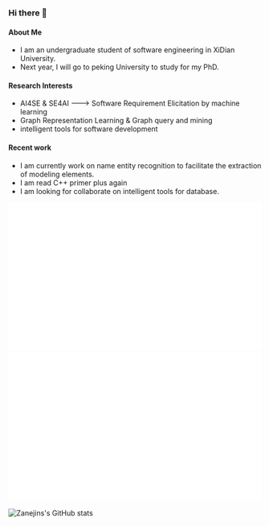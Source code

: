 ### Hi there 👋

#### About Me
- I am an undergraduate student of software engineering in XiDian University.
- Next year, I will go to peking University to study for my PhD.

#### Research Interests
- AI4SE & SE4AI ---> Software Requirement Elicitation by machine learning
- Graph Representation Learning & Graph query and mining
- intelligent tools for software development

#### Recent work
- I am currently work on name entity recognition to facilitate the extraction of modeling elements.
- I am read C++ primer plus again
- I am looking for collaborate on intelligent tools for database.

<!--
[![Top Langs](https://github-readme-stats.vercel.app/api/top-langs/?username=zanejins&langs_count=5&layout=compact&hide=HTML,CSS,YACC,Vim%20script,Javascript&theme=tokyonight)](https://github.com/anuraghazra/github-readme-stats)
-->
![](https://github.com/Zanejins/github-stats/blob/master/generated/overview.svg)
![](https://github.com/Zanejins/github-stats/blob/master/generated/languages.svg)

![Zanejins's GitHub stats](https://github-readme-stats.vercel.app/api?username=zanejins&theme=tokyonight&count_private=true&show_icons=true)


<!--
**Zanejins/zanejins** is a ✨ _special_ ✨ repository because its `README.md` (this file) appears on your GitHub profile.

Here are some ideas to get you started:

- 🔭 I’m currently working on ...
- 🌱 I’m currently learning ...
- 👯 I’m looking to collaborate on ...
- 🤔 I’m looking for help with ...
- 💬 Ask me about ...
- 📫 How to reach me: ...
- 😄 Pronouns: ...
- ⚡ Fun fact: ...
-->
